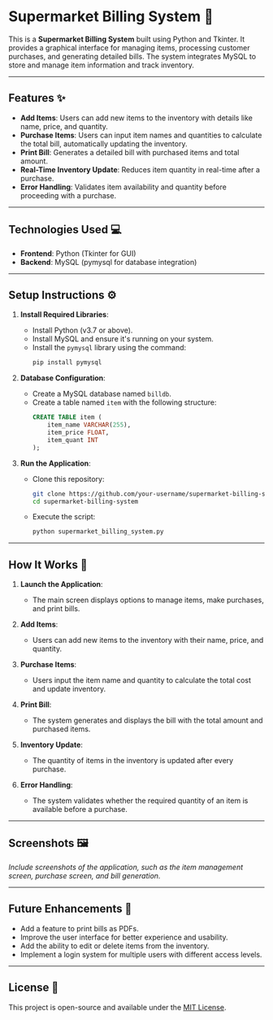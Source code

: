 # Supermarket Billing System 🛒

This is a **Supermarket Billing System** built using Python and Tkinter. It provides a graphical interface for managing items, processing customer purchases, and generating detailed bills. The system integrates MySQL to store and manage item information and track inventory.

---

## Features ✨

- **Add Items**: Users can add new items to the inventory with details like name, price, and quantity.
- **Purchase Items**: Users can input item names and quantities to calculate the total bill, automatically updating the inventory.
- **Print Bill**: Generates a detailed bill with purchased items and total amount.
- **Real-Time Inventory Update**: Reduces item quantity in real-time after a purchase.
- **Error Handling**: Validates item availability and quantity before proceeding with a purchase.

---

## Technologies Used 💻

- **Frontend**: Python (Tkinter for GUI)
- **Backend**: MySQL (pymysql for database integration)

---

## Setup Instructions ⚙️

1. **Install Required Libraries**:
   - Install Python (v3.7 or above).
   - Install MySQL and ensure it's running on your system.
   - Install the `pymysql` library using the command:
     ```bash
     pip install pymysql
     ```

2. **Database Configuration**:
   - Create a MySQL database named `billdb`.
   - Create a table named `item` with the following structure:
     ```sql
     CREATE TABLE item (
         item_name VARCHAR(255),
         item_price FLOAT,
         item_quant INT
     );
     ```

3. **Run the Application**:
   - Clone this repository:
     ```bash
     git clone https://github.com/your-username/supermarket-billing-system.git
     cd supermarket-billing-system
     ```
   - Execute the script:
     ```bash
     python supermarket_billing_system.py
     ```

---

## How It Works 🔧

1. **Launch the Application**:
   - The main screen displays options to manage items, make purchases, and print bills.

2. **Add Items**:
   - Users can add new items to the inventory with their name, price, and quantity.

3. **Purchase Items**:
   - Users input the item name and quantity to calculate the total cost and update inventory.

4. **Print Bill**:
   - The system generates and displays the bill with the total amount and purchased items.

5. **Inventory Update**:
   - The quantity of items in the inventory is updated after every purchase.

6. **Error Handling**:
   - The system validates whether the required quantity of an item is available before a purchase.

---

## Screenshots 🖼️

*Include screenshots of the application, such as the item management screen, purchase screen, and bill generation.*

---

## Future Enhancements 🚀

- Add a feature to print bills as PDFs.
- Improve the user interface for better experience and usability.
- Add the ability to edit or delete items from the inventory.
- Implement a login system for multiple users with different access levels.

---

## License 📜

This project is open-source and available under the [MIT License](LICENSE).
